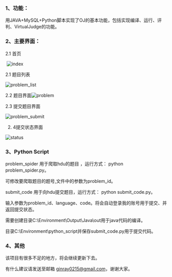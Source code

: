 ### 1、功能：

用JAVA+MySQL+Python脚本实现了OJ的基本功能，包括实现编译、运行、评判、VirtualJudge的功能。





### 2、主要界面：



2.1 首页

​	![index](img/index.png)



2.1 题目列表

![problem_list](img/problem_list.png)



2.2 题目界面![problem](img/problem.png)

2.3 提交题目界面

![problem_submit](img/problem_submit.png)



2. 4提交状态界面

![status](img/status.png)




### 3、Python Script

problem_spider 用于爬取hdu的题目 ，运行方式： python problem_spider.py。

可修改要爬取题目的题号,文件中的参数为problem_id。



submit_code 用于向hdu提交题目，运行方式： python submit_code.py。

输入参数为problem_id、language、code。将会自动登录我的账号用于提交、并返回提交状态。



需要创建目录C:\Environment\Output\Java\out用于java代码的编译。

目录C:\Environment\python_script并保存submit_code.py用于提交代码。





### 4、其他

该项目有很多不足的地方，将会继续更新下去。

有什么建议请发送至邮箱 ginray0215@gmail.com，谢谢大家。



